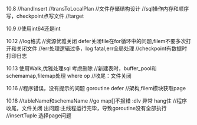10.8
//handInsert
//transToLocalPlan
//文件存储结构设计
//sql操作内存和顺序写，checkpoint点写文件
//target

10.9
//使用int64还是int

10.12
//log格式
//资源优雅关闭 defer关闭file在for循环中的问题,filem不要多次打开和关闭文件
//err处理逻辑过多，log fatal,err全局处理
//checkpoint有数据时打印日志

10.13
使用Walk,优雅处理sql
考虑删除
//新建表时，buffer_pool和schemamap,filemap处理
where op
//收尾：文件关闭

10.16
//程序错误，没有提示的问题 goroutine defer
//架构,filem模块获取page

10.18
//tableName和schemaName
//go map[]不报错 :dlv 异常 hang住
//程序收尾，文件关闭 出问题:主线程运行完毕，导致goroutine没有全部执行
//insertTuple 选择page问题
